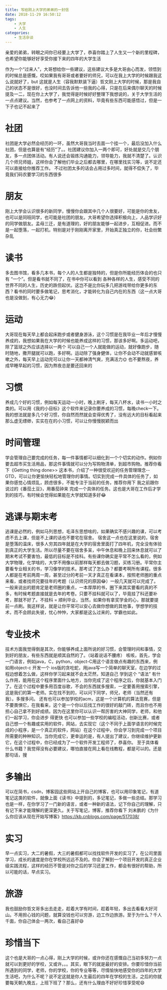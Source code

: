 ```yaml
---
title: 写给刚上大学的弟弟的一封信
date: 2018-11-29 16:50:12
tags:
	- 大学
	- 人生
categories:
	- 生活杂谈
---
```


  亲爱的弟弟，转眼之间你已经要上大学了，恭喜你踏上了人生又一个新的里程碑，也希望你能够好好享受你接下来的四年的大学生活
    
  作为一个“过来人”，大哥想给你一些建议，这些建议大多是大哥由心而发，领悟到的时候总是感慨，哎如果我有哥哥或者要好的师兄，可以在我上大学的时候跟我这么说就好了，but 这就是人生（容我默默装下逼）哲文刚上大学的时候，那是我自己的状态不是很好，也没时间去告诉他一些我的心得，只是在后来偶尔聊天的时候提及一二，现在你上大学了，我觉得是时候好好整理下我想说的，关于大学生活的一点点建议。当然，也参考了一点网上的资料，毕竟有些东西可能感悟过，但是一下子也记不起来了

# 社团
  社团是大学必然会经历的一环，虽然大哥我当时去面一个挂一个，最后没加入什么社团，但是也算是有“经历”了。。社团建议你加入一两个即可，好处就是交几个朋友，多一点团体活动。有人说还会锻炼沟通能力，领导能力，我就不清楚了。认识几个师兄师姐，这样你会了解他们毕业之后都去哪里，在哪里找实习等，说不定还可以直接给你推荐工作。 
  不过社团太多的话会占用过多时间，就得不偿失了，毕竟我们码农要学习的东西很多

# 朋友
  刚上大学会认识很多的新同学，慢慢你会跟其中几个人很要好，可能是你的舍友，也可以是同班同学，也可能是社团的朋友。大哥希望你选择积极向上，人品学识好的同学做朋友。孟母三迁，是有道理的，好的朋友能够一起进步，互相促进。而不是一起堕落，一起打机，特别是对于刚刚离开家里，开始真正独立的你，社会纷繁杂乱

# 读书
  多去图书馆，看多几本书，每个人的人生都是独特的，但是你所能经历体会的也只有 “一个”。但是看书就不同了，在书中你可以看到 各种各样的人生，感受不同的世界不同的人生，历史的跌但起伏。这岂不是比你玩多几把游戏带给你更多的东西？看书的同时要多做笔记，思考消化，才能转化为自己内在的东西（这一点大哥也是没做到，有心无力😂）

# 运动
  大哥现在每天早上都会起床跑步或者健身游泳，这个习惯是在我毕业一年后才慢慢养成的，我想如果我在大学的时候也能养成这样的习惯，那该多好啊。多运动吧，除了篮球之外应该选择以一两个 可以自己一个人就能做的运动，就好像跑步，随时随地，撒开腿就可以跑，多好啊。运动除了强身健体，让你不会动不动就感冒咳嗽之外，每天早上运动完可以让你一天都神清气爽，充满活力🌞
  也不要熬夜，养成早睡早起的习惯，因为熬夜总是要还回来的

# 习惯
  养成几个好的习惯，例如每天运动一小时，晚上刷牙，每天八杯水，读书一小时之类的。可以用《我的小目标》这个软件来记录你要养成的习惯，每晚check一下。我的想法就是多几个好习惯，你自然而然就会变得优秀了，没有远大的目标看起来那么虚无缥缈，实实在在的小习惯，可以让你慢慢脱颖而出

# 时间管理
  学会管理自己要完成的任务，每一件事情都可以细化到一个个切实的动作。例如你要去超市买生活用品，那这件事情就可以分为写购物清单，到超市购物。推荐你看下《Getting thing done>>  这本书，介绍了一种很受欢迎的任务管理理念--GTD，可以让你更愉快轻松地管理你的事情。切实到完成一件具体的任务了，如果你感觉心情烦乱，顾虑很多，不能专注于当前的任务，推荐你用下 我之前跟你说过的《番茄土豆》，用番茄钟来 完成一个具体的任务。这也是大哥在工作后才学到的技巧，有时候会觉得如果能在大学就知道多好😂

# 逃课与期末考
  逃课是必然的，例如马列思想，毛泽东思想啥的，如果确实不感兴趣的课，可以考虑不去上课，但是不上课的话也不要宅在宿舍。
  宿舍这一点也在这里说的，宿舍是堕落的温床，很多人穷其四年就是在大学的宿舍里面打了四年机，完全没有体验到真正的大学生活。所以尽量不要在宿舍多呆，中午休息和晚上回来休息就可以了
  期末考试不要害怕，最低的目标是不挂科。有些课你确实是平常不怎么看的，例如大学物理，化学啥的，大学不用像以前那样每天都去做习题，买练习册。平常你主要看专业相关的书，学习像学的技术。那考试了怎么办？都要考啊所有课程。很多人都是在考前两周一周，甚至过分的考前一天才真正在看课本，按照老师圈的重点来看，或者找师兄要往年的考题（认识师兄的原因😂）一般几天就可以完成了。一般来说出的题肯定是老师圈的重点，一本厚厚的书，圈下来其实要看的真的不多，有时候考题直接就是去年的考卷。只要不挂科就可以了，毕竟挂了科还要补考，那就不好了。不挂科 = 顺利毕业，当然，如果你有拿奖学金的心，那就要提前一点刷。我这样说，就是让你平常可以安心去做你想做的其他事，学想学的技术，而不会顾此失彼，忧心忡忡，大家都是这么过来的，学霸也如此。

# 专业技术
  技术方面我觉得倒是其次，你能够养成上面所说的好习惯，会管理时间和事情，交到好的朋友，有些东西就是顺其自然的了。（站着说话不腰疼）
  咳咳，首先，学会一门语言，例如java，C，python，object-C用这个语言做点有趣的东西来，例如用object-c 开发一个 ios版的贪吃蛇，用java写一个简单的聊天室，在边学的过程边想着怎么做，这样你学习起来就不会太茫然，知道自己 学到这个 “语法” 有什么作用，能用在这个程序里面什么地方，当你完成了这个程序之后，你就基本入门了。在这个过程中要多用百度谷歌，不会的东西就多搜索，一定要善用搜索引擎，这是我们的第一老师。实在找不到的，可以问下同学，师兄，老师（当然还有我）。多搜多问。
  还有也可以参加学校的acm，这是一个计算机的算法竞赛，但是不要畏惧它，在我看来，这个是一个你以后找工作的很好的敲门砖，而且你也不用担心自己拿不到好成绩。因为在这里你可以认识一帮厉害的大神同学，老师，和他们一起学习，你会进步 得更快
  也可以参加一些学校的编程活动，创新比赛，或者自己想一个有趣或实用的软件，网站，去实现它（这个不同于上面学语言的时候完成的小程序，是一个真正的软件，网站）在这个过程中，你会学习到完成一个项目所需要的种种知识。当你完成它，更幸运的是，有人提出了建议，你继续维护更新它，在这个过程中，你已经成为了一个软件开发工程师了，恭喜你。
  至于具体看什么书籍？我觉得没有必要建议，哪怕直接在网上看在线教程，都是可以的。还是那句话，搜

# 多输出
  可以在简书，csdn，博客园这些网站上开自己的博客，也可以用印象笔记，有道笔记这类的软件，就像上面《读书》中提到的，多记笔记，多做一些总结。那学习也是一样，在你学习了一门新的语言，或者一种新的语法，记下你自己的理解，只有记下来才能理解的更深更久。关于写笔记，博客，推荐你看下 刘未鹏的《为什么你应该从现在开始写博客》https://kb.cnblogs.com/page/517038/

# 实习
  早一点实习，大二的暑假，大三的暑假都可以找找软件开发的实习了，在公司里面学习，成长的速度是你在学校所远远不及的。你会了解到一个项目开发的真正企业级实践流程，这样的经历不管是对你之后的学习还是工作，都会有很好的帮助，所以可能的话，早点实习。

# 旅游
  我也鼓励你哲文哥多出去走走，趁着大学有时间，趁着年轻，多出去看看大好河山。不用担心钱的问题，就算没钱也可以穷游，边工作边旅游。至于为什么？千人千面，你自己体会一两次，看自己喜好😄

# 珍惜当下
  这个也是大哥的一点心得，刚上大学的时候，或许你还在感慨自己当初多努力一点就可以到更好的学校，又或许。。。其实，眼下的就是最好的安排。你要珍惜你当前所遇到的同学，老师，你的学校，你的专业等等，尽情愉快地感受你的四年的大学生活吧，为什么不呢？说不定这就是你人生最后的四年在学校的生活，之后的你就要每天朝九晚五，上班下班了？那么，还有什么理由不好好珍惜享受呢😄

